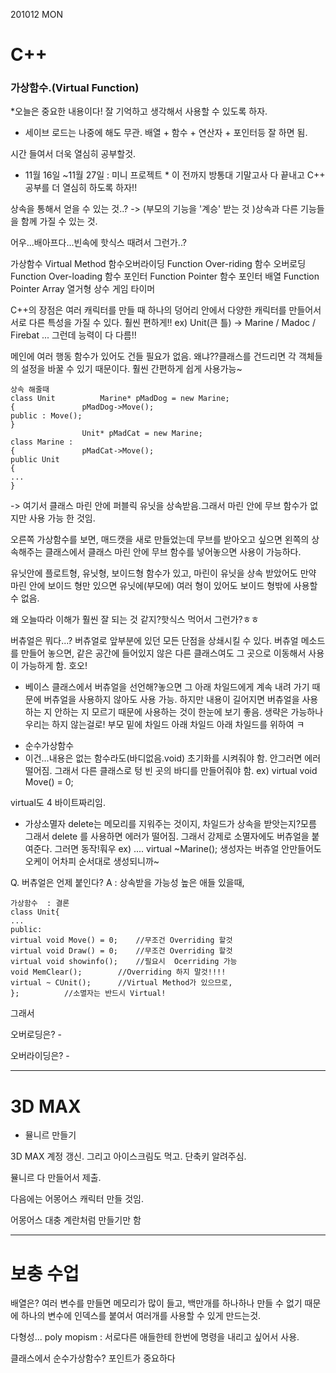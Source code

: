 201012 MON

# C++

### 가상함수.(Virtual Function)

*오늘은 중요한 내용이다! 잘 기억하고 생각해서 사용할 수 있도록 하자.

- 세이브 로드는 나중에 해도 무관.
배열 + 함수 + 연산자 + 포인터등 잘 하면 됨.

시간 들여서 더욱 열심히 공부할것.
* 11월 16일 ~11월 27일 : 미니 프로젝트 *
이 전까지 방통대 기말고사 다 끝내고 C++ 공부를 더 열심히 하도록 하자!!

상속을 통해서 얻을 수 있는 것..?
-> (부모의 기능을 '계승' 받는 것 )상속과 다른 기능들을 함께 가질 수 있는 것.

어우...배아프다...빈속에 핫식스 때려서 그런가..?

가상함수 Virtual Method
함수오버라이딩 Function Over-riding
함수 오버로딩 Function Over-loading
함수 포인터 Function Pointer
함수 포인터 배열 Function Pointer Array
열거형 상수
게임 타이머 

C++의 장점은 여러 캐릭터를 만들 때 하나의 덩어리 안에서 다양한 캐릭터를
만들어서 서로 다른 특성을 가질 수 있다. 훨씬 편하게!!
ex) Unit(큰 틀) -> Marine / Madoc / Firebat ...
그런데 능력이 다 다름!!

메인에 여러 행동 함수가 있어도 건들 필요가 없음. 왜냐??클래스를 건드리면
각 객체들의 설정을 바꿀 수 있기 때문이다. 훨씬 간편하게 쉽게 사용가능~
```
상속 해줄때
class Unit 			Marine* pMadDog = new Marine;	
{				pMadDog->Move();
public : Move();			
}				
				Unit* pMadCat = new Marine;
class Marine : 			
{				pMadCat->Move();
public Unit			
{				
...				
}				
```
-> 여기서 클래스 마린 안에 퍼블릭 유닛을 상속받음.그래서 마린 안에 무브
함수가 없지만 사용 가능 한 것임.

오른쪽 가상함수를 보면, 매드캣을 새로 만들었는데 무브를 받아오고 싶으면
왼쪽의 상속해주는 클래스에서 클래스 마린 안에 무브 함수를 넣어놓으면
사용이 가능하다.

유닛안에 플로트형, 유닛형, 보이드형 함수가 있고,
마린이 유닛을 상속 받았어도 만약 마린 안에 보이드 형만 있으면 
유닛에(부모에) 여러 형이 있어도 보이드 형밖에 사용할 수 없음.

왜 오늘따라 이해가 훨씬 잘 되는 것 같지?핫식스 먹어서 그런가?ㅎㅎ

버츄얼은 뭐다...?
버츄얼로 앞부분에 있던 모든 단점을 상쇄시킬 수 있다.
버츄얼 메소드를 만들어 놓으면, 같은 공간에 들어있지 않은 다른 클래스여도 
그 곳으로 이동해서 사용이 가능하게 함. 호오!
+ 베이스 클래스에서 버츄얼을 선언해?놓으면 그 아래 차일드에게 계속 내려
가기 때문에 버츄얼을 사용하지 않아도 사용 가능. 하지만 내용이 길어지면
버츄얼을 사용하는 지 안하는 지 모르기 때문에 사용하는 것이 한눈에 보기 좋음.
생략은 가능하나 우리는 하지 않는걸로!
부모 밑에 차일드 아래 차일드 아래 차일드를 위하여 ㅋ

- 순수가상함수
- 이건...내용은 없는 함수라도(바디없음.void) 초기화를 시켜줘야 함. 
안그러면 에러 떨어짐.
그래서 다른 클래스로 텅 빈 곳의 바디를 만들어줘야 함.
ex) virtual void Move() = 0;

virtual도 4 바이트짜리임.

- 가상소멸자
delete는 메모리를 지워주는 것이지, 차일드가 상속을 받앗는지?모름
그래서 delete 를 사용하면 에러가 떨어짐.
그래서 강제로 소멸자에도 버츄얼을 붙여준다. 그러면 동작!훠우
ex) .... 
    virtual ~Marine();
생성자는 버츄얼 안만들어도 오케이 어차피 순서대로 생성되니까~

Q. 버츄얼은 언제 붙인다? 
A : 상속받을 가능성 높은 애들 있을때, 

```
가상함수  : 결론
class Unit{
...
public:
virtual void Move() = 0;	//무조건 Overriding 할것
virtual void Draw() = 0;	//무조건 Overriding 할것
virtual void showinfo();	//필요시  Ocerriding 가능
void MemClear();		//Overriding 하지 말것!!!!
virtual ~ CUnit();		//Virtual Method가 있으므로,
};			//소멸자는 반드시 Virtual!
```

그래서

오버로딩은? - 

오버라이딩은? - 


---------------------------------------------------------------------------------

# 3D MAX

- 뮬니르 만들기

3D MAX 계정 갱신. 그리고 아이스크림도 먹고. 단축키 알려주심.


뮬니르 다 만들어서 제출.

다음에는 어몽어스 캐릭터 만들 것임.

어몽어스 대충 계란처럼 만들기만 함

-------------------------------------------------------------------------------------

# 보충 수업

배열은?
여러 변수를 만들면 메모리가 많이 들고, 백만개를 하나하나 만들 수 없기 때문에 
하나의 변수에 인덱스를 붙여서 여러개를 사용할 수 있게 만드는것.

다형성... poly mopism : 서로다른 애들한테 한번에 명령을 내리고 싶어서 사용.

클래스에서 순수가상함수?
포인트가 중요하다
